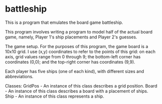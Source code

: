 # battleship
This is a program that emulates the board game battleship. 

This program involves writing a program to model half of the actual board game, namely, Player 1's ship placements and Player 2's guesses.

The game setup. For the purposes of this program, the game board is a 10x10 grid. I use (x,y) coordinates to refer to the points of this grid: on each axis, grid values range from 0 through 9; the bottom-left corner has coordinates (0,0); and the top-right corner has coordinates (9,9).

Each player has five ships (one of each kind), with different sizes and abbreviations.

Classes:
  GridPos - An instance of this class describes a grid position.
  Board - An instance of this class describes a board with a placement of ships.
  Ship - An instance of this class represents a ship.
